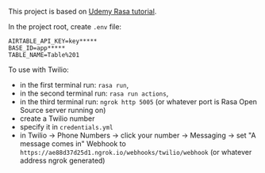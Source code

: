 This project is based on [Udemy Rasa tutorial](https://www.udemy.com/course/rasa-for-beginners).

In the project root, create `.env` file:

```
AIRTABLE_API_KEY=key*****
BASE_ID=app*****
TABLE_NAME=Table%201
```

To use with Twilio:
* in the first terminal run: `rasa run`, 
* in the second terminal run: `rasa run actions`, 
* in the third terminal run: `ngrok http 5005` (or whatever port is Rasa Open Source server running on)
* create a Twilio number
* specify it in `credentials.yml`
* in Twilio -> Phone Numbers -> click your number -> Messaging -> set 
  "A message comes in" Webhook to `https://ae88d37d25d1.ngrok.io/webhooks/twilio/webhook`
  (or whatever address ngrok generated)
